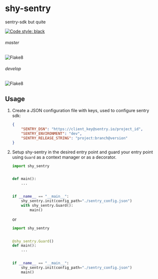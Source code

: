 # shy-sentry
sentry-sdk but quite

[![Code style: black](https://img.shields.io/badge/code%20style-black-000000.svg?style=for-the-badge)](https://github.com/psf/black)

###### master

![Flake8](https://docs.arrai-dev.com/shy-sentry/master.flake8.svg)

###### develop

![Flake8](https://docs.arrai-dev.com/shy-sentry/develop.flake8.svg)

## Usage
1. Create a JSON configuration file with keys, used to configure sentry sdk:
   ```json
   {
       "SENTRY_DSN": "https://client_key@sentry.io/project_id",
       "SENTRY_ENVIRONMENT": "dev",
       "SENTRY_RELEASE_STRING": "project:branch@version"
   }
   ```
1. Setup shy-sentry in the desired entry point and guard your entry point using `Guard` as a context manager or
   as a decorator.
   ```python
   import shy_sentry
   
   
   def main():
       ...
   
   
   if __name__ == "__main__":
       shy_sentry.init(config_path="./sentry_config.json")
       with shy_sentry.Guard():
           main()
   ```
   or
   ```python
   import shy_sentry
   
   
   @shy_sentry.Guard()
   def main():
       ...
   
   
   if __name__ == "__main__":
       shy_sentry.init(config_path="./sentry_config.json")
       main()
   ```
